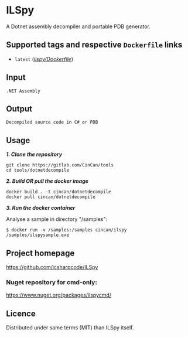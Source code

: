 # ILSpy

A Dotnet assembly decompiler and portable PDB generator. 

## Supported tags and respective `Dockerfile` links

* `latest` 
([*ilspy/Dockerfile*](https://gitlab.com/CinCan/tools/tree/master/dotnetdecompile))


## Input

```
.NET Assembly
```

## Output

```
Decompiled source code in C# or PDB
```

## Usage

***1. Clone the repository***

```
git clone https://gitlab.com/CinCan/tools
cd tools/dotnetdecompile
```

***2. Build OR pull the docker image*** 

```
docker build . -t cincan/dotnetdecompile
docker pull cincan/dotnetdecompile
```

***3. Run the docker container***

Analyse a sample in directory "/samples":  

`$ docker run -v /samples:/samples cincan/ilspy /samples/ilspysample.exe`


## Project homepage

https://github.com/icsharpcode/ILSpy

### Nuget repository for cmd-only:

https://www.nuget.org/packages/ilspycmd/

## Licence

Distributed under same terms (MIT) than ILSpy itself.
